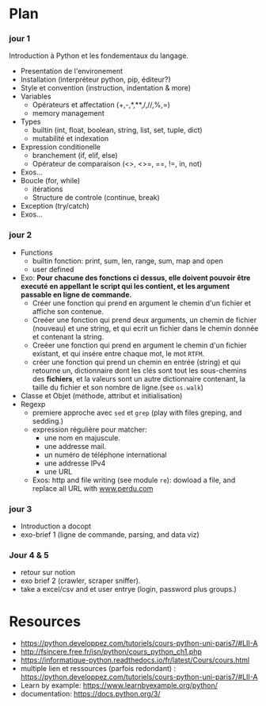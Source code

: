 
# Plan

### jour 1

Introduction à Python et les fondementaux du langage.

- Presentation de l'environement
- Installation (interpréteur python, pip, éditeur?)
- Style et convention (instruction, indentation & more)
- Variables
    - Opérateurs et affectation (+,-,*,**,/,//,%,=)
    - memory management
- Types 
    - builtin (int, float, boolean, string, list, set, tuple, dict)
    - mutabilité et indexation
- Expression conditionelle
    - branchement (if, elif, else)
    - Opérateur de comparaison (<>, <>=, ==, !=, in, not)
- Exos...
- Boucle  (for, while) 
    - itérations
    - Structure de controle (continue, break)
- Exception (try/catch)
- Exos...

### jour 2

- Functions
    - builtin fonction: print, sum, len, range, sum, map and open
    - user defined
- Exo: **Pour chacune des fonctions ci dessus, elle doivent pouvoir être executé en appellant le script qui les contient, et les argument passable en ligne de commande.**
    * Créer une fonction qui prend en argument le chemin d'un fichier et affiche son contenue.
    * Creéer une fonction qui prend deux arguments, un chemin de fichier (nouveau) et une string, et qui ecrit un fichier dans le chemin donnée et contenant la string.
    * Creéer une fonction qui prend en argument le chemin d'un fichier existant, et qui insére entre chaque mot, le mot `RTFM`.
    * créer une fonction qui prend un chemin en entrée (string) et qui retourne un, dictionnaire dont les clés sont tout les sous-chemins des **fichiers**, et la valeurs sont un autre dictionnaire contenant, la taille du fichier et son nombre de ligne.(see `os.walk`)
- Classe et Objet (méthode, attribut et initialisation)
- Regexp
    - premiere approche avec `sed` et `grep` (play with files greping, and sedding.)
    - expression régulière pour matcher: 
        * une nom en majuscule.
        * une addresse mail.
        * un numéro de téléphone international
        * une addresse IPv4
        * une URL
    - Exos: http and file writing (see module `re`): dowload a file, and replace all URL with www.perdu.com

### jour 3

- Introduction a docopt
- exo-brief 1 (ligne de commande, parsing, and data viz)

### Jour 4 & 5

- retour sur notion
- exo brief 2 (crawler, scraper sniffer).
- take a excel/csv and et user entrye (login, password plus groups.)


# Resources

* https://python.developpez.com/tutoriels/cours-python-uni-paris7/#LII-A
* http://fsincere.free.fr/isn/python/cours_python_ch1.php
* https://informatique-python.readthedocs.io/fr/latest/Cours/cours.html
* multiple lien et ressources (parfois redondant) : https://python.developpez.com/tutoriels/cours-python-uni-paris7/#LII-A
* Learn by example: https://www.learnbyexample.org/python/
* documentation: https://docs.python.org/3/
